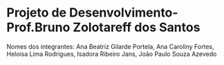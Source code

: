 # Projeto de Desenvolvimento-Prof.Bruno Zolotareff dos Santos

Nomes dos integrantes:
Ana Beatriz Gilarde Portela,
Ana Caroliny Fortes,
Heloisa Lima Rodrigues,
Isadora Ribeiro Jans,
João Paulo Souza Azevedo
